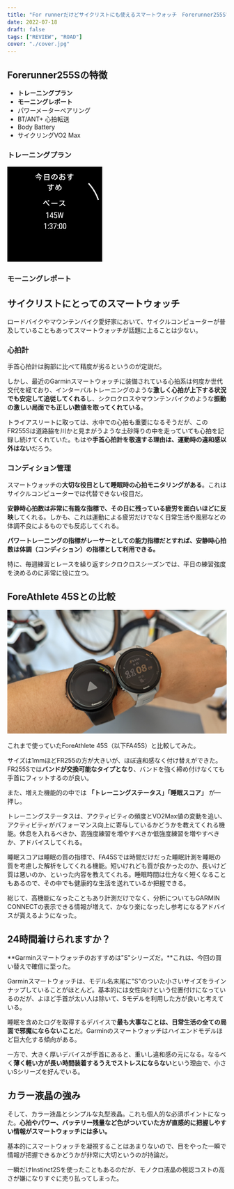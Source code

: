 ```yaml
---
title: "For runnerだけどサイクリストにも使えるスマートウォッチ　Forerunner255S"
date: 2022-07-18
draft: false
tags: ["REVIEW", "ROAD"]
cover: "./cover.jpg"
---
```


## Forerunner255Sの特徴

- **トレーニングプラン**
- **モーニングレポート**
- パワーメーターペアリング
- BT/ANT+ 心拍転送
- Body Battery
- サイクリングVO2 Max

### トレーニングプラン

![アクティビティ開始時に推奨メニューが表示される](./recommend.jpg)

### モーニングレポート

## サイクリストにとってのスマートウォッチ

ロードバイクやマウンテンバイク愛好家において、サイクルコンピューターが普及していることもあってスマートウォッチが話題に上ることは少ない。

### 心拍計

手首心拍計は胸部に比べて精度が劣るというのが定説だ。

しかし、最近のGarminスマートウォッチに装備されている心拍系は何度か世代交代を経ており、インターバルトレーニングのような**激しく心拍が上下する状況でも安定して追従してくれる**し、シクロクロスやマウンテンバイクのような**振動の激しい局面でも正しい数値を取ってくれている**。

トライアスリートに取っては、水中での心拍も重要になるそうだが、このFR255Sは道路脇を川かと見まがうような土砂降りの中を走っていても心拍を記録し続けてくれていた。もはや**手首心拍計を敬遠する理由は、運動時の違和感以外はない**だろう。

### コンディション管理

スマートウォッチの**大切な役目として睡眠時の心拍モニタリングがある**。これはサイクルコンピューターでは代替できない役目だ。

**安静時心拍数は非常に有能な指標で、その日に残っている疲労を面白いほどに反映**してくれる。しかも、これは運動による疲労だけでなく日常生活や風邪などの体調不良によるものでも反応してくれる。

**パワートレーニングの指標がレーサーとしての能力指標だとすれば、安静時心拍数は体調（コンディション）の指標として利用できる。**

特に、毎週練習とレースを繰り返すシクロクロスシーズンでは、平日の練習強度を決めるのに非常に役に立つ。

## ForeAthlete 45Sとの比較

![45Sと装着サイズを比較](./compare_45s.jpg)

これまで使っていたForeAthlete 45S（以下FA45S）と比較してみた。

サイズは1mmほどFR255の方が大きいが、ほぼ違和感なく付け替えができた。FR255Sでは**バンドが交換可能なタイプとなり**、バンドを強く締め付けなくても手首にフィットするのが良い。

また、増えた機能的の中では **「トレーニングステータス」「睡眠スコア」** が一押し。

トレーニングステータスは、アクティビティの頻度とVO2Max値の変動を追い、アクティビティがパフォーマンス向上に寄与しているかどうかを教えてくれる機能。休息を入れるべきか、高強度練習を増やすべきか低強度練習を増やすべきか、アドバイスしてくれる。

睡眠スコアは睡眠の質の指標で、FA45Sでは時間だけだった睡眠計測を睡眠の質を考慮した解析をしてくれる機能。短いけれども質が良かったのか、長いけど質は悪いのか、といった内容を教えてくれる。睡眠時間は仕方なく短くなることもあるので、その中でも健康的な生活を送れているか把握できる。

総じて、高機能になったこともあり計測だけでなく、分析についてもGARMIN CONNECTの表示できる情報が増えて、かなり楽になったし参考になるアドバイスが貰えるようになった。

## 24時間着けられますか？

**Garminスマートウォッチのおすすめは"S"シリーズだ。**これは、今回の買い替えで確信に至った。

Garminスマートウォッチは、モデル名末尾に"S"のついた小さいサイズをラインナップしていることがほとんど。基本的には女性向けという位置付けになっているのだが、よほど手首が太い人は除いて、Sモデルを利用した方が良いと考えている。

睡眠を含めたログを取得するデバイスで**最も大事なことは、日常生活の全ての局面で邪魔にならないこと**だ。Garminのスマートウォッチはハイエンドモデルほど巨大化する傾向がある。

一方で、大きく厚いデバイスが手首にあると、重いし違和感の元になる。なるべく**薄く軽い方が長い時間装着するうえでストレスにならない**という理由で、小さいSシリーズを好んでいる。

## カラー液晶の強み

そして、カラー液晶とシンプルな丸型液晶。これも個人的な必須ポイントになった。**心拍やパワー、バッテリー残量など色がついていた方が直感的に把握しやすい情報がスマートウォッチには多い。**

基本的にスマートウォッチを凝視することはあまりないので、目をやった一瞬で情報が把握できるかどうかが非常に大切というのが持論だ。

一瞬だけInstinct2Sを使ったこともあるのだが、モノクロ液晶の視認コストの高さが嫌になりすぐに売り払ってしまった。
